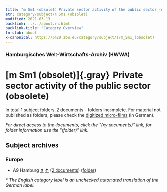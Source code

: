 ```yaml
---
title: "m Sm1 (obsolet) Private sector activity of the public sector (obsolete)"
etr: category/subject/m Sm1 (obsolet)
modified: 2021-03-13
backlink: ../../about.en.html
backlink-title: "Category Overview"
fn-stub: about
x-canonical: https://pm20.zbw.eu/category/subject/s/m_Sm1_(obsolet)
---
```


### Hamburgisches Welt-Wirtschafts-Archiv (HWWA)
# [m Sm1 (obsolet)]{.gray}&#8201; Private sector activity of the public sector (obsolete)&#160; 





In total 1 subject folders, 2 documents - folders incomplete.
For material not published as folders, please check the [digitized micro-films](/film/h1_sh.de.html) (in German).

_For direct access to the documents, click the "(xy documents)" link, for folder information use the "(folder)" link._

## Subject archives



### Europe

- A9 Hamburg [**&nearr;**](../../../geo/i/140905/about.en.html "Hamburg (all folders)") [**&uarr;**](../../../geo/about.en.html#A9 "Country category system") (<a href="https://pm20.zbw.eu/dfgview/sh/140905,163309" title="about: Hamburg : Private sector activity of the public sector (obsolete)" target="_blank">2 documents</a>) ([folder](../../../../folder/sh/1409xx/140905/1633xx/163309/about.en.html))


_* The English category label is an unchecked automated translation of the German label._

